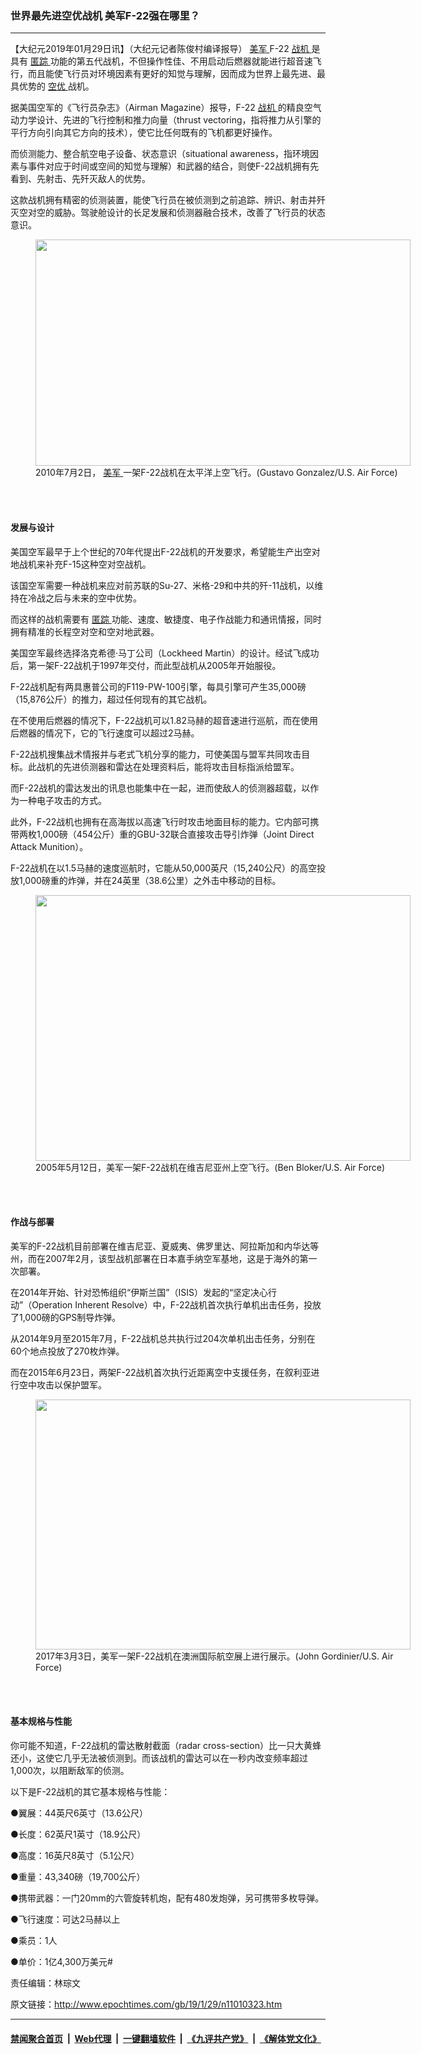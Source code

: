 ### 世界最先进空优战机 美军F-22强在哪里？
------------------------

<p>
 【大纪元2019年01月29日讯】（大纪元记者陈俊村编译报导）
 <a href="http://www.epochtimes.com/gb/tag/%E7%BE%8E%E5%86%9B.html">
  美军
 </a>
 F-22
 <a href="http://www.epochtimes.com/gb/tag/%E6%88%98%E6%9C%BA.html">
  战机
 </a>
 是具有
 <a href="http://www.epochtimes.com/gb/tag/%E5%8C%BF%E8%B8%AA.html">
  匿踪
 </a>
 功能的第五代战机，不但操作性佳、不用启动后燃器就能进行超音速飞行，而且能使飞行员对环境因素有更好的知觉与理解，因而成为世界上最先进、最具优势的
 <a href="http://www.epochtimes.com/gb/tag/%E7%A9%BA%E4%BC%98.html">
  空优
 </a>
 战机。
</p>
<p>
 据美国空军的《飞行员杂志》（Airman Magazine）报导，F-22
 <a href="http://www.epochtimes.com/gb/tag/%E6%88%98%E6%9C%BA.html">
  战机
 </a>
 的精良空气动力学设计、先进的飞行控制和推力向量（thrust vectoring，指将推力从引擎的平行方向引向其它方向的技术），使它比任何既有的飞机都更好操作。
</p>
<p>
 而侦测能力、整合航空电子设备、状态意识（situational awareness，指环境因素与事件对应于时间或空间的知觉与理解）和武器的结合，则使F-22战机拥有先看到、先射击、先歼灭敌人的优势。
</p>
<p>
 这款战机拥有精密的侦测装置，能使飞行员在被侦测到之前追踪、辨识、射击并歼灭空对空的威胁。驾驶舱设计的长足发展和侦测器融合技术，改善了飞行员的状态意识。
</p>
<figure class="wp-caption aligncenter" id="attachment_11010328" style="width: 600px">
 <a href="http://i.epochtimes.com/assets/uploads/2019/01/37361626780_98a00cbb31_b.jpg">
  <img alt="" class="wp-image-11010328 size-large" height="362" src="http://i.epochtimes.com/assets/uploads/2019/01/37361626780_98a00cbb31_b-600x362.jpg" width="600"/>
 </a>
 <br/><figcaption class="wp-caption-text">
  2010年7月2日，
  <a href="http://www.epochtimes.com/gb/tag/%E7%BE%8E%E5%86%9B.html">
   美军
  </a>
  一架F-22战机在太平洋上空飞行。(Gustavo Gonzalez/U.S. Air Force)
 </figcaption><br/>
</figure><br/>
<h4>
 发展与设计
</h4>
<p>
 美国空军最早于上个世纪的70年代提出F-22战机的开发要求，希望能生产出空对地战机来补充F-15这种空对空战机。
</p>
<p>
 该国空军需要一种战机来应对前苏联的Su-27、米格-29和中共的歼-11战机，以维持在冷战之后与未来的空中优势。
</p>
<p>
 而这样的战机需要有
 <a href="http://www.epochtimes.com/gb/tag/%E5%8C%BF%E8%B8%AA.html">
  匿踪
 </a>
 功能、速度、敏捷度、电子作战能力和通讯情报，同时拥有精准的长程空对空和空对地武器。
</p>
<p>
 美国空军最终选择洛克希德‧马丁公司（Lockheed Martin）的设计。经试飞成功后，第一架F-22战机于1997年交付，而此型战机从2005年开始服役。
</p>
<p>
 F-22战机配有两具惠普公司的F119-PW-100引擎，每具引擎可产生35,000磅（15,876公斤）的推力，超过任何现有的其它战机。
</p>
<p>
 在不使用后燃器的情况下，F-22战机可以1.82马赫的超音速进行巡航，而在使用后燃器的情况下，它的飞行速度可以超过2马赫。
</p>
<p>
 F-22战机搜集战术情报并与老式飞机分享的能力，可使美国与盟军共同攻击目标。此战机的先进侦测器和雷达在处理资料后，能将攻击目标指派给盟军。
</p>
<p>
 而F-22战机的雷达发出的讯息也能集中在一起，进而使敌人的侦测器超载，以作为一种电子攻击的方式。
</p>
<p>
 此外，F-22战机也拥有在高海拔以高速飞行时攻击地面目标的能力。它内部可携带两枚1,000磅（454公斤）重的GBU-32联合直接攻击导引炸弹（Joint Direct Attack Munition）。
</p>
<p>
 F-22战机在以1.5马赫的速度巡航时，它能从50,000英尺（15,240公尺）的高空投放1,000磅重的炸弹，并在24英里（38.6公里）之外击中移动的目标。
</p>
<figure class="wp-caption aligncenter" id="attachment_11010330" style="width: 600px">
 <a href="http://i.epochtimes.com/assets/uploads/2019/01/37619981251_118e4166e8_b.jpg">
  <img alt="" class="wp-image-11010330 size-large" height="425" src="http://i.epochtimes.com/assets/uploads/2019/01/37619981251_118e4166e8_b-600x425.jpg" width="600"/>
 </a>
 <br/><figcaption class="wp-caption-text">
  2005年5月12日，美军一架F-22战机在维吉尼亚州上空飞行。(Ben Bloker/U.S. Air Force)
 </figcaption><br/>
</figure><br/>
<h4>
 作战与部署
</h4>
<p>
 美军的F-22战机目前部署在维吉尼亚、夏威夷、佛罗里达、阿拉斯加和内华达等州，而在2007年2月，该型战机部署在日本嘉手纳空军基地，这是于海外的第一次部署。
</p>
<p>
 在2014年开始、针对恐怖组织“伊斯兰国”（ISIS）发起的“坚定决心行动”（Operation Inherent Resolve）中，F-22战机首次执行单机出击任务，投放了1,000磅的GPS制导炸弹。
</p>
<p>
 从2014年9月至2015年7月，F-22战机总共执行过204次单机出击任务，分别在60个地点投放了270枚炸弹。
</p>
<p>
 而在2015年6月23日，两架F-22战机首次执行近距离空中支援任务，在叙利亚进行空中攻击以保护盟军。
</p>
<figure class="wp-caption aligncenter" id="attachment_11010331" style="width: 600px">
 <a href="http://i.epochtimes.com/assets/uploads/2019/01/37587802782_6ff1a11318_b.jpg">
  <img alt="" class="wp-image-11010331 size-large" height="400" src="http://i.epochtimes.com/assets/uploads/2019/01/37587802782_6ff1a11318_b-600x400.jpg" width="600"/>
 </a>
 <br/><figcaption class="wp-caption-text">
  2017年3月3日，美军一架F-22战机在澳洲国际航空展上进行展示。(John Gordinier/U.S. Air Force)
 </figcaption><br/>
</figure><br/>
<h4>
 基本规格与性能
</h4>
<p>
 你可能不知道，F-22战机的雷达散射截面（radar cross-section）比一只大黄蜂还小，这使它几乎无法被侦测到。而该战机的雷达可以在一秒内改变频率超过1,000次，以阻断敌军的侦测。
</p>
<p>
 以下是F-22战机的其它基本规格与性能：
</p>
<p>
 ●翼展：44英尺6英寸（13.6公尺）
</p>
<p>
 ●长度：62英尺1英寸（18.9公尺）
</p>
<p>
 ●高度：16英尺8英寸（5.1公尺）
</p>
<p>
 ●重量：43,340磅（19,700公斤）
</p>
<p>
 ●携带武器：一门20mm的六管旋转机炮，配有480发炮弹，另可携带多枚导弹。
</p>
<p>
 ●飞行速度：可达2马赫以上
</p>
<p>
 ●乘员：1人
</p>
<p>
 ●单价：1亿4,300万美元#
</p>
<p>
</p>
<p>
 责任编辑：林琮文
</p>

原文链接：http://www.epochtimes.com/gb/19/1/29/n11010323.htm


------------------------
#### [禁闻聚合首页](https://github.com/gfw-breaker/banned-news/blob/master/README.md) &nbsp;|&nbsp; [Web代理](https://github.com/gfw-breaker/open-proxy/blob/master/README.md) &nbsp;|&nbsp; [一键翻墙软件](https://github.com/gfw-breaker/nogfw/blob/master/README.md) &nbsp;|&nbsp; [《九评共产党》](https://github.com/gfw-breaker/9ping.md/blob/master/README.md#九评之一评共产党是什么) &nbsp;|&nbsp; [《解体党文化》](https://github.com/gfw-breaker/jtdwh.md/blob/master/README.md#绪论)